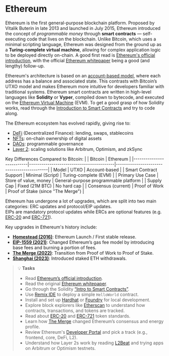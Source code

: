 # Ethereum

Ethereum is the first general-purpose blockchain platform. Proposed by Vitalik Buterin in late 2013 and launched in July 2015, Ethereum introduced the concept of *programmable money* through **smart contracts** — self-executing code that lives on the blockchain. Unlike Bitcoin, which uses a minimal scripting language, Ethereum was designed from the ground up as a **Turing-complete virtual machine**, allowing for complex application logic to be deployed directly on-chain. A good first read is [Ethereum's official introduction](https://ethereum.org/en/what-is-ethereum/), with the official [Ethereum whitepaper](https://ethereum.org/en/whitepaper/) being a good (and lengthy) follow-up.

Ethereum's architecture is based on an [account-based model](https://blog.defichain.com/what-is-ethereums-accounts-based-model-and-how-does-it-work/), where each address has a balance and associated state. This contrasts with Bitcoin’s UTXO model and makes Ethereum more intuitive for developers familiar with traditional systems. Ethereum smart contracts are written in high-level languages like **Solidity** or **Vyper**, compiled down to bytecode, and executed on the [Ethereum Virtual Machine](https://www.bnbchain.org/en/blog/what-is-evm-in-crypto) (EVM). To get a good grasp of how Solidity works, read through the [Introduction to Smart Contracts](https://docs.soliditylang.org/en/v0.8.20/introduction-to-smart-contracts.html) and try to code along.

The Ethereum ecosystem has evolved rapidly, giving rise to:
- [DeFi](https://www.investopedia.com/decentralized-finance-defi-5113835) (Decentralized Finance): lending, swaps, stablecoins
- [NFTs](https://www.investopedia.com/non-fungible-tokens-nft-5115211): on-chain ownership of digital assets
- [DAOs](https://www.investopedia.com/tech/what-dao/): programmable governance
- [Layer 2](https://ethereum.org/en/developers/docs/scaling/): scaling solutions like Arbitrum, Optimism, and zkSync 

Key Differences Compared to Bitcoin:
|                    | Bitcoin                                  | Ethereum                                   |
|--------------------------|------------------------------------------|--------------------------------------------|
| Model                    | UTXO                                      | Account-based                               |
| Smart Contract Support   | Minimal (Script)                         | Turing-complete (EVM)                      |
| Primary Use Case         | Store of value, money                    | General-purpose programmable platform      |
| Supply Cap               | Fixed (21M BTC)                          | No hard cap                                |
| Consensus (current)      | Proof of Work | Proof of Stake (since "The Merge")     |

Ethereum has undergone a lot of upgrades, which are split into two main categories: ERC updates and protocol/EIP updates.  
EIPs are mandatory protocol updates while ERCs are optional features (e.g. [ERC-20](https://ethereum.org/en/developers/docs/standards/tokens/erc-20/) and [ERC-721](https://ethereum.org/en/developers/docs/standards/tokens/erc-721/)).  

Key upgrades in Ethereum's history include:

- **[Homestead (2016)](https://blog.ethereum.org/2016/02/29/homestead-release)**: Ethereum Launch / First stable release.
- **[EIP-1559 (2021)](https://github.com/ethereum/EIPs/blob/master/EIPS/eip-1559.md)**: Changed Ethereum’s gas fee model by introducing base fees and burning a portion of fees.
- **[The Merge (2022)](https://ethereum.org/en/upgrades/merge/)**: Transition from Proof of Work to Proof of Stake.
- **[Shanghai (2023)](https://www.investopedia.com/what-is-the-ethereum-shanghai-upgrade-7099021)**: Introduced staked ETH withdrawals.




> 💡 **Tasks**
> * Read [Ethereum’s official introduction](https://ethereum.org/en/what-is-ethereum/).
> * Read the original [Ethereum whitepaper](https://ethereum.org/en/whitepaper/).
> * Go through the Solidity [“Intro to Smart Contracts”](https://docs.soliditylang.org/en/v0.8.20/introduction-to-smart-contracts.html).
> * Use [Remix IDE](https://remix.ethereum.org) to deploy a simple `HelloWorld` contract.
> * Install and set up [Hardhat](https://hardhat.org/) or [Foundry](https://book.getfoundry.sh/) for local development.
> * Explore block explorers like [Etherscan](https://etherscan.io/) to understand how contracts, transactions, and tokens are tracked.
> * Read about [ERC-20](https://ethereum.org/en/developers/docs/standards/tokens/erc-20/) and [ERC-721](https://ethereum.org/en/developers/docs/standards/tokens/erc-721/) token standards.
> * Learn how [The Merge](https://ethereum.org/en/upgrades/merge/) changed Ethereum’s consensus and energy profile.
> * Review Ethereum's [Developer Portal](https://ethereum.org/en/developers/) and pick a track (e.g., frontend, core, DeFi, L2).
> * Understand how Layer 2s work by reading [L2Beat](https://l2beat.com/) and trying apps on Arbitrum or Optimism testnets.


